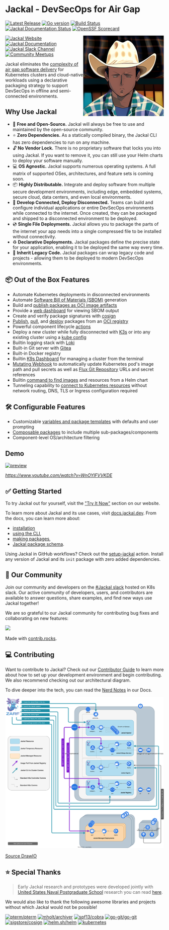 # Jackal - DevSecOps for Air Gap

[![Latest Release](https://img.shields.io/github/v/release/racer159/jackal)](https://github.com/racer159/jackal/releases)
[![Go version](https://img.shields.io/github/go-mod/go-version/racer159/jackal?filename=go.mod)](https://go.dev/)
[![Build Status](https://img.shields.io/github/actions/workflow/status/racer159/jackal/release.yml)](https://github.com/racer159/jackal/actions/workflows/release.yml)
[![Jackal Documentation Status](https://api.netlify.com/api/v1/badges/fe846ae4-25fb-4274-9968-90782640ee9f/deploy-status)](https://app.netlify.com/sites/jackal-docs/deploys)
[![OpenSSF Scorecard](https://api.securityscorecards.dev/projects/github.com/racer159/jackal/badge)](https://api.securityscorecards.dev/projects/github.com/racer159/jackal)

<img align="right" alt="jackal logo" src=".images/jackal-logo.png"  height="256" />

[![Jackal Website](https://img.shields.io/badge/web-jackal.dev-6d87c3)](https://jackal.dev/)
[![Jackal Documentation](https://img.shields.io/badge/docs-docs.jackal.dev-775ba1)](https://docs.jackal.dev/)
[![Jackal Slack Channel](https://img.shields.io/badge/k8s%20slack-jackal-40a3dd)](https://kubernetes.slack.com/archives/C03B6BJAUJ3)
[![Community Meetups](https://img.shields.io/badge/community-meetups-22aebb)](https://github.com/racer159/jackal/issues/2202)

Jackal eliminates the [complexity of air gap software delivery](https://www.itopstimes.com/contain/air-gap-kubernetes-considerations-for-running-cloud-native-applications-without-the-cloud/) for Kubernetes clusters and cloud-native workloads using a declarative packaging strategy to support DevSecOps in offline and semi-connected environments.

## Why Use Jackal

- 💸 **Free and Open-Source.** Jackal will always be free to use and maintained by the open-source community.
- ⭐️ **Zero Dependencies.** As a statically compiled binary, the Jackal CLI has zero dependencies to run on any machine.
- 🔓 **No Vendor Lock.** There is no proprietary software that locks you into using Jackal. If you want to remove it, you can still use your Helm charts to deploy your software manually.
- 💻 **OS Agnostic.** Jackal supports numerous operating systems. A full matrix of supported OSes, architectures, and feature sets is coming soon.
- 📦 **Highly Distributable.** Integrate and deploy software from multiple secure development environments, including edge, embedded systems, secure cloud, data centers, and even local environments.
- 🚀 **Develop Connected, Deploy Disconnected.** Teams can build and configure individual applications or entire DevSecOps environments while connected to the internet. Once created, they can be packaged and shipped to a disconnected environment to be deployed.
- 💿 **Single File Deployments.** Jackal allows you to package the parts of the internet your app needs into a single compressed file to be installed without connectivity.
- ♻️ **Declarative Deployments.** Jackal packages define the precise state for your application, enabling it to be deployed the same way every time.
- 🦖 **Inherit Legacy Code.** Jackal packages can wrap legacy code and projects - allowing them to be deployed to modern DevSecOps environments.

## 📦 Out of the Box Features

- Automate Kubernetes deployments in disconnected environments
- Automate [Software Bill of Materials (SBOM)](https://docs.jackal.dev/docs/create-a-jackal-package/package-sboms) generation
- Build and [publish packages as OCI image artifacts](https://docs.jackal.dev/docs/jackal-tutorials/publish-and-deploy)
- Provide a [web dashboard](https://docs.jackal.dev/docs/deploy-a-jackal-package/view-sboms) for viewing SBOM output
- Create and verify package signatures with [cosign](https://github.com/sigstore/cosign)
- [Publish](https://docs.jackal.dev/docs/the-jackal-cli/cli-commands/jackal_package_publish), [pull](https://docs.jackal.dev/docs/the-jackal-cli/cli-commands/jackal_package_pull), and [deploy](https://docs.jackal.dev/docs/the-jackal-cli/cli-commands/jackal_package_deploy) packages from an [OCI registry](https://opencontainers.org/)
- Powerful component lifecycle [actions](https://docs.jackal.dev/docs/create-a-jackal-package/component-actions)
- Deploy a new cluster while fully disconnected with [K3s](https://k3s.io/) or into any existing cluster using a [kube config](https://kubernetes.io/docs/concepts/configuration/organize-cluster-access-kubeconfig/)
- Builtin logging stack with [Loki](https://grafana.com/oss/loki/)
- Built-in Git server with [Gitea](https://gitea.io/en-us/)
- Built-in Docker registry
- Builtin [K9s Dashboard](https://k9scli.io/) for managing a cluster from the terminal
- [Mutating Webhook](adr/0005-mutating-webhook.md) to automatically update Kubernetes pod's image path and pull secrets as well as [Flux Git Repository](https://fluxcd.io/docs/components/source/gitrepositories/) URLs and secret references
- Builtin [command to find images](https://docs.jackal.dev/docs/the-jackal-cli/cli-commands/jackal_dev_find-images) and resources from a Helm chart
- Tunneling capability to [connect to Kubernetes resources](https://docs.jackal.dev/docs/the-jackal-cli/cli-commands/jackal_connect) without network routing, DNS, TLS or Ingress configuration required

## 🛠️ Configurable Features

- Customizable [variables and package templates](https://docs.jackal.dev/examples/variables/) with defaults and user prompting
- [Composable packages](https://docs.jackal.dev/docs/create-a-jackal-package/jackal-components#composing-package-components) to include multiple sub-packages/components
- Component-level OS/architecture filtering

## Demo

[![preview](.images/jackal-v0.21-preview.gif)](https://www.youtube.com/watch?v=WnOYlFVVKDE)

_<https://www.youtube.com/watch?v=WnOYlFVVKDE>_

## ✅ Getting Started

To try Jackal out for yourself, visit the ["Try It Now"](https://jackal.dev/install) section on our website.

To learn more about Jackal and its use cases, visit [docs.jackal.dev](https://docs.jackal.dev/docs/jackal-overview). From the docs, you can learn more about:

- [installation](https://docs.jackal.dev/docs/getting-started/#installing-jackal)
- [using the CLI](https://docs.jackal.dev/docs/the-jackal-cli/),
- [making packages](https://docs.jackal.dev/docs/create-a-jackal-package/jackal-packages/),
- [Jackal package schema](https://docs.jackal.dev/docs/create-a-jackal-package/jackal-schema).

Using Jackal in GitHub workflows? Check out the [setup-jackal](https://github.com/defenseunicorns/setup-jackal) action. Install any version of Jackal and its `init` package with zero added dependencies.

## 🫶 Our Community

Join our community and developers on the [#Jackal slack](https://jackal.dev/slack) hosted on K8s slack. Our active community of developers, users, and contributors are available to answer questions, share examples, and find new ways use Jackal together!

We are so grateful to our Jackal community for contributing bug fixes and collaborating on new features:

<a href="https://github.com/racer159/jackal/graphs/contributors">
  <img src="https://contrib.rocks/image?repo=racer159/jackal" />
</a>

Made with [contrib.rocks](https://contrib.rocks).

## 💻 Contributing

Want to contribute to Jackal?
Check out our [Contributor Guide](https://docs.jackal.dev/docs/contribute-to-jackal/contributor-guide) to learn more about how to set up your development environment and begin contributing.
We also recommend checking out our architectural diagram.

To dive deeper into the tech, you can read the [Nerd Notes](https://docs.jackal.dev/docs/contribute-to-jackal/nerd-notes) in our Docs.

![Architecture Diagram](./docs/.images/architecture.drawio.svg)

[Source DrawIO](docs/.images/architecture.drawio.svg)

## ⭐️ Special Thanks

> Early Jackal research and prototypes were developed jointly with [United States Naval Postgraduate School](https://nps.edu/) research you can read [here](https://calhoun.nps.edu/handle/10945/68688).

We would also like to thank the following awesome libraries and projects without which Jackal would not be possible!

[![pterm/pterm](https://img.shields.io/badge/pterm%2Fpterm-007d9c?logo=go&logoColor=white)](https://github.com/pterm/pterm)
[![mholt/archiver](https://img.shields.io/badge/mholt%2Farchiver-007d9c?logo=go&logoColor=white)](https://github.com/mholt/archiver)
[![spf13/cobra](https://img.shields.io/badge/spf13%2Fcobra-007d9c?logo=go&logoColor=white)](https://github.com/spf13/cobra)
[![go-git/go-git](https://img.shields.io/badge/go--git%2Fgo--git-007d9c?logo=go&logoColor=white)](https://github.com/go-git/go-git)
[![sigstore/cosign](https://img.shields.io/badge/sigstore%2Fcosign-2a1e71?logo=linuxfoundation&logoColor=white)](https://github.com/sigstore/cosign)
[![helm.sh/helm](https://img.shields.io/badge/helm.sh%2Fhelm-0f1689?logo=helm&logoColor=white)](https://github.com/helm/helm)
[![kubernetes](https://img.shields.io/badge/kubernetes-316ce6?logo=kubernetes&logoColor=white)](https://github.com/kubernetes)
